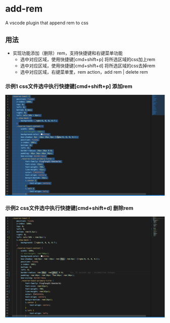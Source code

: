 
# add-rem

A vscode plugin that append rem to css


## 用法

- 实现功能添加（删除）rem，支持快捷键和右键菜单功能
   - 选中对应区域，使用快捷键[cmd+shift+p] 将所选区域的css加上rem
   - 选中对应区域，使用快捷键[cmd+shift+d] 将所选区域的css去掉rem
   - 选中对应区域，右键菜单里，rem action，add rem | delete rem

### 示例1  css文件选中执行快捷键[cmd+shift+p] 添加rem
![Demo](https://raw.githubusercontent.com/z-ti/add-rem/main/images/screenshot1.gif)

### 示例2  css文件选中执行快捷键[cmd+shift+d] 删除rem
![Demo](https://raw.githubusercontent.com/z-ti/add-rem/main/images/screenshot2.gif)